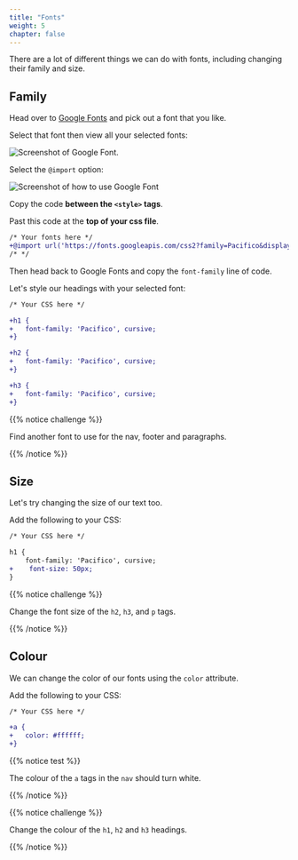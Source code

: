 ```yaml
---
title: "Fonts"
weight: 5
chapter: false
---
```


There are a lot of different things we can do with fonts, including changing their family and size.

## Family

Head over to [Google Fonts](https://fonts.google.com/) and pick out a font that you like.

Select that font then view all your selected fonts:

![Screenshot of Google Font.](../../images/fonts_1.png)

Select the `@import` option:

![Screenshot of how to use Google Font](../../images/fonts_2.png)

Copy the code **between the `<style>` tags**.

Past this code at the **top of your css file**.

```diff
/* Your fonts here */
+@import url('https://fonts.googleapis.com/css2?family=Pacifico&display=swap');
/* */
```

Then head back to Google Fonts and copy the `font-family` line of code.

Let's style our headings with your selected font:

```diff
/* Your CSS here */

+h1 {
+	font-family: 'Pacifico', cursive;
+}

+h2 {
+	font-family: 'Pacifico', cursive;
+}

+h3 {
+	font-family: 'Pacifico', cursive;
+}
```

{{% notice challenge %}}

Find another font to use for the nav, footer and paragraphs.

{{% /notice %}}

## Size

Let's try changing the size of our text too.

Add the following to your CSS:

```diff
/* Your CSS here */

h1 {
	font-family: 'Pacifico', cursive;
+    font-size: 50px;
}
```

{{% notice challenge %}}

Change the font size of the `h2`, `h3`, and `p` tags.

{{% /notice %}}

## Colour

We can change the color of our fonts using the `color` attribute.

Add the following to your CSS:

```diff
/* Your CSS here */

+a {
+	color: #ffffff;
+}
```

{{% notice test %}}

The colour of the `a` tags in the `nav` should turn white.

{{% /notice %}}

{{% notice challenge %}}

Change the colour of the `h1`, `h2` and `h3` headings.

{{% /notice %}}

